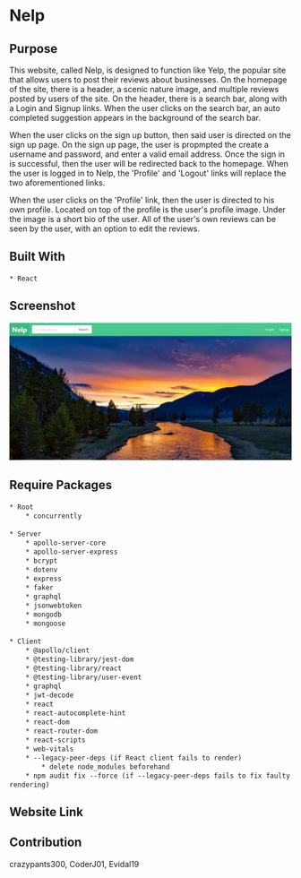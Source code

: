 # Nelp

## Purpose
This website, called Nelp, is designed to function like Yelp, the popular site that allows users to post their reviews about businesses. On the homepage of the site, there is a header, a scenic nature image, and multiple reviews posted by users of the site. On the header, there is a search bar, along with a Login and Signup links. When the user clicks on the search bar, an auto completed suggestion appears in the background of the search bar. 

When the user clicks on the sign up button, then said user is directed on the sign up page. On the sign up page, the user is propmpted the create a username and password, and enter a valid email address. Once the sign in is successful, then the user will be redirected back to the homepage. When the user is logged in to Nelp, the 'Profile' and 'Logout' links will replace the two aforementioned links. 

When the user clicks on the 'Profile' link, then the user is directed to his own profile. Located on top of the profile is the user's profile image. Under the image is a short bio of the user. All of the user's own reviews can be seen by the user, with an option to edit the reviews.

## Built With
    * React

## Screenshot
![Alt text](./client/public/assets/images/screenshot.JPG?raw=true "Nelp")

## Require Packages
    * Root
        * concurrently

    * Server
        * apollo-server-core
        * apollo-server-express
        * bcrypt
        * dotenv
        * express
        * faker
        * graphql
        * jsonwebtoken
        * mongodb
        * mongoose

    * Client
        * @apollo/client
        * @testing-library/jest-dom
        * @testing-library/react
        * @testing-library/user-event
        * graphql
        * jwt-decode
        * react
        * react-autocomplete-hint
        * react-dom
        * react-router-dom
        * react-scripts
        * web-vitals
        * --legacy-peer-deps (if React client fails to render)
            * delete node_modules beforehand
        * npm audit fix --force (if --legacy-peer-deps fails to fix faulty rendering)

## Website Link
<!-- insert -->

## Contribution
crazypants300, CoderJ01, Evidal19